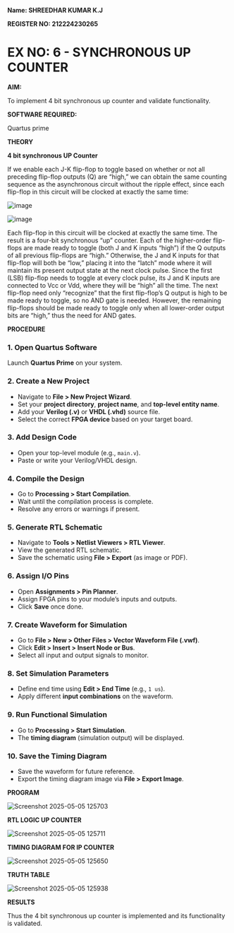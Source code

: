 **Name: SHREEDHAR KUMAR K.J**

**REGISTER NO: 212224230265**

# EX NO: 6 - SYNCHRONOUS UP COUNTER

**AIM:**

To implement 4 bit synchronous up counter and validate functionality.

**SOFTWARE REQUIRED:**

Quartus prime

**THEORY**

**4 bit synchronous UP Counter**

If we enable each J-K flip-flop to toggle based on whether or not all preceding flip-flop outputs (Q) are “high,” we can obtain the same counting sequence as the asynchronous circuit without the ripple effect, since each flip-flop in this circuit will be clocked at exactly the same time:

![image](https://github.com/naavaneetha/SYNCHRONOUS-UP-COUNTER/assets/154305477/d5db3fa0-e413-404c-b80e-b2f39d82e7e8)


![image](https://github.com/naavaneetha/SYNCHRONOUS-UP-COUNTER/assets/154305477/52cb61eb-d04b-442d-810c-31185a68410b)

Each flip-flop in this circuit will be clocked at exactly the same time.
The result is a four-bit synchronous “up” counter. Each of the higher-order flip-flops are made ready to toggle (both J and K inputs “high”) if the Q outputs of all previous flip-flops are “high.”
Otherwise, the J and K inputs for that flip-flop will both be “low,” placing it into the “latch” mode where it will maintain its present output state at the next clock pulse.
Since the first (LSB) flip-flop needs to toggle at every clock pulse, its J and K inputs are connected to Vcc or Vdd, where they will be “high” all the time.
The next flip-flop need only “recognize” that the first flip-flop’s Q output is high to be made ready to toggle, so no AND gate is needed.
However, the remaining flip-flops should be made ready to toggle only when all lower-order output bits are “high,” thus the need for AND gates.

**PROCEDURE**

### 1. Open Quartus Software
Launch **Quartus Prime** on your system.

### 2. Create a New Project
- Navigate to **File > New Project Wizard**.
- Set your **project directory**, **project name**, and **top-level entity name**.
- Add your **Verilog (.v)** or **VHDL (.vhd)** source file.
- Select the correct **FPGA device** based on your target board.

### 3. Add Design Code
- Open your top-level module (e.g., `main.v`).
- Paste or write your Verilog/VHDL design.

### 4. Compile the Design
- Go to **Processing > Start Compilation**.
- Wait until the compilation process is complete.
- Resolve any errors or warnings if present.

### 5. Generate RTL Schematic
- Navigate to **Tools > Netlist Viewers > RTL Viewer**.
- View the generated RTL schematic.
- Save the schematic using **File > Export** (as image or PDF).

### 6. Assign I/O Pins
- Open **Assignments > Pin Planner**.
- Assign FPGA pins to your module’s inputs and outputs.
- Click **Save** once done.

### 7. Create Waveform for Simulation
- Go to **File > New > Other Files > Vector Waveform File (.vwf)**.
- Click **Edit > Insert > Insert Node or Bus**.
- Select all input and output signals to monitor.

### 8. Set Simulation Parameters
- Define end time using **Edit > End Time** (e.g., `1 us`).
- Apply different **input combinations** on the waveform.

### 9. Run Functional Simulation
- Go to **Processing > Start Simulation**.
- The **timing diagram** (simulation output) will be displayed.

### 10. Save the Timing Diagram
- Save the waveform for future reference.
- Export the timing diagram image via **File > Export Image**.
  

**PROGRAM**

![Screenshot 2025-05-05 125703](https://github.com/user-attachments/assets/79f8029d-6c4c-4132-afd3-0a162c89baa1)

**RTL LOGIC UP COUNTER**

![Screenshot 2025-05-05 125711](https://github.com/user-attachments/assets/afc35340-80c8-4f2b-ab0f-8b1a798280ac)

**TIMING DIAGRAM FOR IP COUNTER**

![Screenshot 2025-05-05 125650](https://github.com/user-attachments/assets/1709605c-3d10-4b61-ae47-eef736e2dcb2)


**TRUTH TABLE**

![Screenshot 2025-05-05 125938](https://github.com/user-attachments/assets/cc100817-c125-4d58-93bf-ce2a41c517f6)


**RESULTS**

Thus the 4 bit synchronous up counter is implemented and its functionality is validated.
